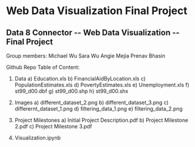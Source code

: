 # Web Data Visualization Final Project

## Data 8 Connector -- Web Data Visualization -- Final Project
Group members:
Michael Wu
Sara Wu
Angie Mejia
Prenav Bhasin

Github Repo Table of Content:
1. Data
    a) Education.xls
    b) FinancialAidByLocation.xls
    c) PopulationEstimates.xls
    d) PovertyEstimates.xls
    e) Unemployment.xls
    f) st99_d00.dbf
    g) st99_d00.shp
    h) st99_d00.shx
    
2. Images
    a) different_dataset_2.png
    b) different_dataset_3.png
    c) differernt_dataset_1.png
    d) filtering_data_1.png
    e) filtering_data_2.png
    
3. Project Milestones
    a) Initial Project Description.pdf
    b) Project Milestone 2.pdf
    c) Project Milestone 3.pdf
    
4. Visualization.ipynb


